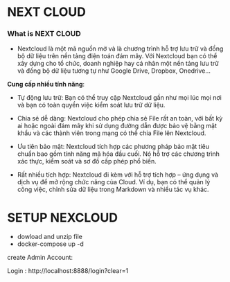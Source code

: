 # NEXT CLOUD

### What is NEXT CLOUD

- Nextcloud là một mã nguồn mở và là chương trình hỗ trợ lưu trữ và đồng bộ dữ liệu trên nền tảng điện toán đám mây. Với Nextcloud bạn có thể xây dựng cho tổ chức, doanh nghiệp hay cá nhân một nền tảng lưu trữ và đồng bộ dữ liệu tương tự như Google Drive, Dropbox, Onedrive…

**Cung cấp nhiều tính năng**:
  - Tự động lưu trữ: Bạn có thể truy cập Nextcloud gần như mọi lúc mọi nơi và bạn có toàn quyền việc kiểm soát lưu trữ dữ liệu.

  - Chia sẻ dễ dàng: Nextcloud cho phép chia sẻ File rất an toàn, với bất kỳ ai hoặc ngoài đám mây khi sử dụng đường dẫn được bảo vệ bằng mật khẩu và các thành viên trong mạng có thể chia File lên Nextcloud.

  - Ưu tiên bảo mật: Nextcloud tích hợp các phương pháp bảo mật tiêu chuẩn bao gồm tính năng mã hóa đầu cuối. Nó hỗ trợ các chương trình xác thực, kiểm soát và sơ đồ cấp phép phổ biến.

  - Rất nhiều tích hợp: Nextcloud đi kèm với hỗ trợ tích hợp – ứng dụng và dịch vụ để mở rộng chức năng của Cloud. Ví dụ, bạn có thể quản lý công việc, chỉnh sửa dữ liệu trong Markdown và nhiều tác vụ khác.


# SETUP NEXCLOUD

- dowload and unzip file
- docker-compose up -d

create Admin Account:

Login : http://localhost:8888/login?clear=1

